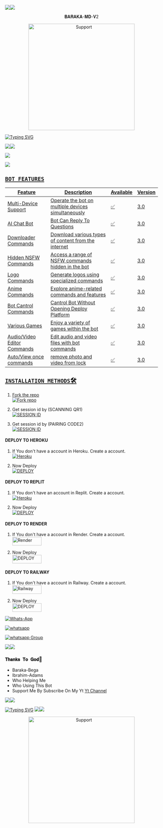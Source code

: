 <a><img src='https://i.imgur.com/LyHic3i.gif'/></a><a><img src='https://i.imgur.com/LyHic3i.gif'/></a>


<p align="center">                                              𝐁𝐀𝐑𝐀𝐊𝐀-𝐌𝐃-𝐕2



</p>
<p align="center"> 
  <a href="https://chat.whatsapp.com/F5BXJci8EDS9AJ6sfKMXIS">
    <img alt=Support height="350" src="https://telegra.ph/file/9f7ae8da5615352023ff6.jpg"> 
    </p>
 
 



<a href="https://git.io/typing-svg"><img src="https://readme-typing-svg.demolab.com?font=Fira+Code&pause=1000&random=false&width=435&lines=THIS+IS+BARAKA-MD+MADE+IN+TANZANIA🇹🇿❤️🇹🇿+" alt="Typing SVG" /></a>



<a><img src='https://i.imgur.com/LyHic3i.gif'/></a><a><img src='https://i.imgur.com/LyHic3i.gif'/></a>



   <p align="left">
  <a href="https://github.com/ibrahimaitech/BARAKA-XMD/fork">
    <img src="https://img.shields.io/github/forks/ibrahimaitech/BARAKA-XMD?label=Fork&style=social">
  <p align="left"> 
  <a href="https://github.com/ibrahimaitech/BARAKA-XMD/stargazers">
    <img src="https://img.shields.io/github/stars/ibrahimaitech/BARAKA-XMD?style=social">
      
  
 



## `BOT FEATURES`







| Feature                          | Description                                             | Available    | Version    |
| ---------------------------------| ------------------------------------------------------- | ------------ | ---------- |
| Multi-Device Support             | Operate the bot on multiple devices simultaneously      | ✅           | 3.0        |
| AI Chat Bot                      | Bot Can Reply To Questions                              | ✅           | 3.0        |
| Downloader Commands              | Download various types of content from the internet     | ✅           | 3.0        |
| Hidden NSFW Commands             | Access a range of NSFW commands hidden in the bot       | ✅           | 3.0        |
| Logo Commands                    | Generate logos using specialized commands               | ✅           | 3.0        |
| Anime Commands                   | Explore anime-related commands and features             | ✅           | 3.0        |
| Bot Cantrol Commands             | Cantrol Bot Without Opening Deploy Platform             | ✅           | 3.0        |
| Various Games                    | Enjoy a variety of games within the bot                 | ✅           | 3.0        |
| Audio/Video Editor Commands      | Edit audio and video files with bot commands            | ✅           | 3.0        |
| Auto/View once commands     | remove photo and video from lock            | ✅           | 3.0    |













## `INSTALLATION METHODS`🛠️

1. Fork the repo
    <br>
<a href='https://github.com/ibrahimaitech/BARAKA-XMD/fork' target="_blank"><img alt='Fork repo' src='https://img.shields.io/badge/Fork Repo-100000?style=for-the-badge&logo=scan&logoColor=white&labelColor=black&color=black'/></a>

2. Get session id by (SCANNING QR1)
    <br>
<a href='https://baraka-pair-code1-2214cd943a75.herokuapp.com/qr' target="_blank"><img alt='SESSION ID' src='https://img.shields.io/badge/Session_id-100000?style=for-the-badge&logo=scan&logoColor=white&labelColor=black&color=black'/></a>

2. Get session id by (PAIRING CODE2)
    <br>
<a href='https://baraka-pair-code1-2214cd943a75.herokuapp.com/pair' target="_blank"><img alt='SESSION ID' src='https://img.shields.io/badge/Session_id_2-100000?style=for-the-badge&logo=scan&logoColor=white&labelColor=black&color=black'/></a>






#### DEPLOY TO HEROKU 

1. If You don't have a account in Heroku. Create a account.
    <br>
<a href='https://signup.heroku.com/' target="_blank"><img alt='Heroku' src='https://img.shields.io/badge/-Create-black?style=for-the-badge&logo=heroku&logoColor=white'/></a>



2. Now Deploy
    <br>
<a href='https://dashboard.heroku.com/new?template=https://github.com/ibraahadam/BARAKA-MD-V3/tree/main' target="_blank"><img alt='DEPLOY' src='https://img.shields.io/badge/-DEPLOY-black?style=for-the-badge&logo=heroku&logoColor=white'/></a>



#### DEPLOY TO REPLIT

1. If You don't have an account in Replit. Create a account.
    <br>
<a href='https://replit.com/signup' target="_blank"><img alt='Heroku' src='https://img.shields.io/badge/-Create-black?style=for-the-badge&logo=replit&logoColor=white'/></a>


2. Now Deploy
    <br>
    <a href='https://repl.it/github/salmanytofficial/XLICON-V3-MD' target="_blank"><img alt='DEPLOY' src='https://img.shields.io/badge/-DEPLOY-black?style=for-the-badge&logo=replit&logoColor=white'/></a>



#### DEPLOY TO RENDER

1. If You don't have a account in Render. Create a account.
    <br>
<a href='https://dashboard.render.com/register' target="_blank"><img alt='Render' src='https://img.shields.io/badge/CREATE-h?color=black&style=for-the-badge&logo=render' width="96.35" height="28"/></a></p>

2. Now Deploy
    <br>
<a href='https://dashboard.render.com' target="_blank"><img alt='DEPLOY' src='https://img.shields.io/badge/DEPLOY -h?color=black&style=for-the-badge&logo=render' width="96.35" height="28"/></a></p>



#### DEPLOY TO RAILWAY

1. If You don't have a account in Railway. Create a account.
    <br>
<a href='https://railway.app/login' target="_blank"><img alt='Railway' src='https://img.shields.io/badge/CREATE-h?color=black&style=for-the-badge&logo=railway' width="96.35" height="28"/></a></p>

2. Now Deploy
    <br>
<a href='https://railway.app/new' target="_blank"><img alt='DEPLOY' src='https://img.shields.io/badge/DEPLOY -h?color=black&style=for-the-badge&logo=railway' width="96.35" height="28"/></a></p>




[![Whats-App](https://img.shields.io/badge/-Whatsapp%20Group-lightgrey?style=for-the-badge&logo=whatsapp&logoColor=white)](https://chat.whatsapp.com/F5BXJci8EDS9AJ6sfKMXIS)





<a aria-label="Join our chats" href="https://wa.me/255762190568?text=Hey Mr baraka, I need Your Help" target="_blank">
    <img alt="whatsapp" src="https://img.shields.io/badge/Owner%20Whatsapp-25D366?style=for-the-badge&logo=whatsapp&logoColor=white" />
</p>




 
<a href="https://whatsapp.com/channel/0029VaZuGSxEawdxZK9CzM0Y" target="_blank">
    <img alt="whatsapp Group" src="https://img.shields.io/badge/ Whatsapp Support Channel -25D366?style=for-the-badge&logo=whatsapp&logoColor=white" />
  </a>
</p>











<a><img src='https://i.imgur.com/LyHic3i.gif'/></a><a><img src='https://i.imgur.com/LyHic3i.gif'/></a>



### `𝐓𝐡𝐚𝐧𝐤𝐬 𝐓𝐨 𝐆𝐨𝐝`🙏
- Baraka-Bega
- Ibrahim-Adams
- Who Helping Me
- Who Using This Bot
- Support Me By Subscribe On My Yt [Yt Channel](https://www.youtube.com/@ibrahimaitech)



<a><img src='https://i.imgur.com/LyHic3i.gif'/></a><a><img src='https://i.imgur.com/LyHic3i.gif'/></a>

<a href="https://git.io/typing-svg"><img src="https://readme-typing-svg.demolab.com?font=Fira+Code&pause=1000&random=false&width=435&lines=Developed+by+Baraka+chacha+bega+🤪🤪" alt="Typing SVG" /></a>
<a><img src='https://i.imgur.com/LyHic3i.gif'/></a><a><img src='https://i.imgur.com/LyHic3i.gif'/></a>






</p>
<p align="center"> 
  <a href="https://telegra.ph/file/e5746cfa6d1921cb82a48.mp4">
    <img alt=Support height="350" src="https://telegra.ph/file/e5746cfa6d1921cb82a48.mp4"> 
    </p>

